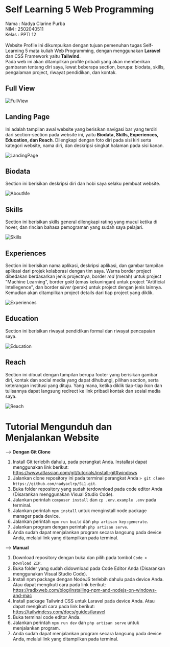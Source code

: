 
# Self Learning 5 Web Programming 
Nama	:		Nadya Clarine Purba  <br>
NIM	: 		2502040511<br>
Kelas	: 		PPTI 12<br>
<br>
Website Profile ini dikumpulkan dengan tujuan pemenuhan tugas Self-Learning 5  mata kuliah Web Programming, dengan menggunakan **Laravel** dan CSS Framework yaitu **Tailwind**.<br>
Pada web ini akan ditampilkan profile pribadi  yang akan memberikan gambaran tentang diri saya, lewat beberapa section, berupa: biodata, skills, pengalaman project, riwayat pendidikan, dan kontak.



## Full View
![FullView](https://github.com/nadyaclrp/SL5/blob/main/Documentation/FullView.png)


## Landing Page
Ini adalah tampilan awal website yang berisikan navigasi bar yang terdiri dari section-section pada website ini, yaitu  **Biodata, Skills, Experiences, Education, dan Reach**. Dilengkapi dengan foto diri pada sisi kiri serta kategori website, nama diri, dan deskripsi singkat halaman pada sisi kanan.


![LandingPage](https://github.com/nadyaclrp/SL5/blob/main/Documentation/Landing%20Page.png)

## Biodata
Section ini berisikan deskripsi diri dan hobi saya selaku pembuat website.

![AboutMe](https://github.com/nadyaclrp/SL5/blob/main/Documentation/Biodata.png)

## Skills
Section ini berisikan skills general dilengkapi rating yang mucul ketika di hover, dan rincian bahasa pemograman yang sudah saya pelajari.


![Skills](https://github.com/nadyaclrp/SL5/blob/main/Documentation/Skills.png)


## Experiences
Section ini berisikan nama aplikasi, deskripsi aplikasi, dan gambar tampilan aplikasi dari projek kolaborasi dengan tim saya. Warna border project dibedakan berdasarkan jenis projectnya, border *red* (merah) untuk project "Machine Learning", border *gold* (emas kekuningan) untuk project "Artificial Intellegence", dan border *silver* (perak) untuk project dengan jenis lainnya. Kemudian akan ditampilkan project details dari tiap project yang diklik.


![Experiences](https://github.com/nadyaclrp/SL5/blob/main/Documentation/Experiences.png)


## Education
Section ini berisikan riwayat pendidikan formal dan riwayat pencapaian saya.


![Education](https://github.com/nadyaclrp/SL5/blob/main/Documentation/Education.png)


## Reach
Section ini dibuat dengan tampilan berupa footer yang berisikan gambar diri, kontak dan social media yang dapat dihubungi, pilihan section, serta keterangan institusi yang dituju. Yang mana, ketika diklik tiap-tiap ikon dan tulisannya dapat langsung redirect ke link pribadi  kontak dan sosial media saya.

![Reach](https://github.com/nadyaclrp/SL5/blob/main/Documentation/Reach.png) 


# Tutorial Mengunduh dan Menjalankan Website

--> **Dengan Git Clone**
1. Install Git terlebih dahulu, pada perangkat Anda. Installasi dapat menggunakan link berikut: https://www.atlassian.com/git/tutorials/install-git#windows
2. Jalankan clone repository ini pada terminal perangkat Anda
`> git clone https://github.com/nadyaclrp/SL1.git`.
3. Buka folder repository yang sudah terdownload pada code editor Anda (Disarankan menggunakan Visual Studio Code).
4. Jalankan perintah `composer install` dan `cp .env.example .env` pada terminal.
5. Jalankan perintah `npm install` untuk menginstall node package manager pada device.
6. Jalankan perintah `npm run build` dan `php artisan key:generate`.
7. Jalankan program dengan perintah `php artisan serve`.
8. Anda sudah dapat menjalankan program secara langsung pada device Anda, melalui link yang ditampilkan pada terminal.


--> **Manual**
1. Download repository dengan buka dan pilih pada tombol `Code > Download ZIP`.
2. Buka folder yang sudah didownload pada Code Editor Anda (Disarankan menggunakan Visual Studio Code).
3. Install npm package dengan NodeJS terlebih dahulu pada device Anda. Atau dapat mengikuti cara pada link berikut: https://radixweb.com/blog/installing-npm-and-nodejs-on-windows-and-mac
4. Install package Tailwind CSS untuk Laravel pada device Anda. Atau dapat mengikuti cara pada link berikut: https://tailwindcss.com/docs/guides/laravel
5. Buka terminal code editor Anda.
6. Jalankan perintah `npm run dev` dan `php artisan serve` untuk menjalankan program.
7. Anda sudah dapat menjalankan program secara langsung pada device Anda, melalui link yang ditampilkan pada terminal.
